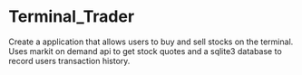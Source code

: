 # Terminal_Trader

Create a application that allows users to buy and sell stocks on the terminal. Uses markit on demand api to get stock quotes and a sqlite3 database to record users transaction history. 
